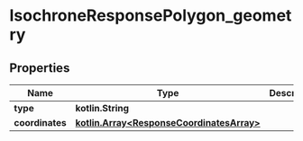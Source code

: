 
# IsochroneResponsePolygon_geometry

## Properties
Name | Type | Description | Notes
------------ | ------------- | ------------- | -------------
**type** | **kotlin.String** |  |  [optional]
**coordinates** | [**kotlin.Array&lt;ResponseCoordinatesArray&gt;**](ResponseCoordinatesArray.md) |  |  [optional]



